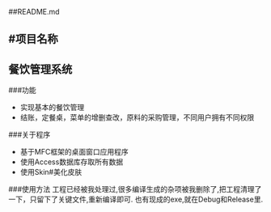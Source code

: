 ##README.md 

#项目名称
-------------
餐饮管理系统
-------------

###功能
- 实现基本的餐饮管理
- 结账，定餐桌，菜单的增删查改，原料的采购管理，不同用户拥有不同权限

###关于程序
- 基于MFC框架的桌面窗口应用程序
- 使用Access数据库存取所有数据
- 使用Skin#美化皮肤

###使用方法
工程已经被我处理过,很多编译生成的杂项被我删除了,把工程清理了一下，只留下了关键文件,重新编译即可.
也有现成的exe,就在Debug和Release里.



